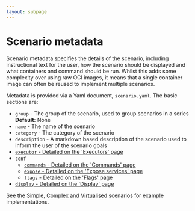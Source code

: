 ```yaml
---
layout: subpage
---
```


# Scenario metadata

Scenario metadata specifies the details of the scenario, including instructional text for the user, how the scenario should be displayed and what containers and command should be run. Whilst this adds some complexity over using raw OCI images, it means that a single container image can often be reused to implement multiple scenarios.

Metadata is provided via a Yaml document, `scenario.yaml`. The basic sections are:
* `group` - The group of the scenario, used to group scenarios in a series **Default:** None
* `name` - The name of the scenario
* `category` - The category of the scenario
* `description` - A markdown based description of the scenario used to inform the user of the scenario goals
* [`executor` - Detailed on the 'Executors' page](/scenario/executors.html)
* `conf`
  * [`commands` - Detailed on the 'Commands' page](/scenario/commands.html)
  * [`expose` - Detailed on the 'Expose services' page](/scenario/expose.html)
  * [`flags` - Detailed on the 'Flags' page](/scenario/flags.html)
* [`display` - Detailed on the 'Display' page](/scenario/display.html)

See the [Simple](/examples/simple.html), [Complex](/examples/complex.html) and [Virtualised](/examples/virtualised.html) scenarios for example implementations.

